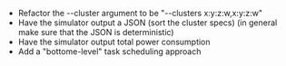 
  - Refactor the --cluster argument to be "--clusters  x:y:z:w,x:y:z:w"
  - Have the simulator output a JSON (sort the cluster specs)
        (in general make sure that the JSON is deterministic)
  - Have the simulator output total power consumption
  - Add a "bottome-level" task scheduling approach
